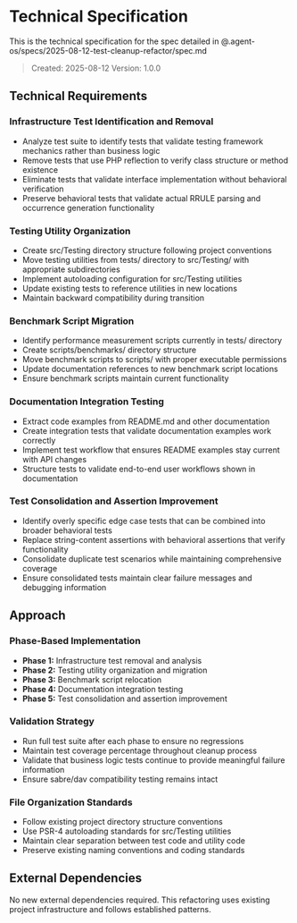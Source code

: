 # Technical Specification

This is the technical specification for the spec detailed in @.agent-os/specs/2025-08-12-test-cleanup-refactor/spec.md

> Created: 2025-08-12
> Version: 1.0.0

## Technical Requirements

### Infrastructure Test Identification and Removal
- Analyze test suite to identify tests that validate testing framework mechanics rather than business logic
- Remove tests that use PHP reflection to verify class structure or method existence  
- Eliminate tests that validate interface implementation without behavioral verification
- Preserve behavioral tests that validate actual RRULE parsing and occurrence generation functionality

### Testing Utility Organization
- Create src/Testing directory structure following project conventions
- Move testing utilities from tests/ directory to src/Testing/ with appropriate subdirectories
- Implement autoloading configuration for src/Testing utilities
- Update existing tests to reference utilities in new locations
- Maintain backward compatibility during transition

### Benchmark Script Migration
- Identify performance measurement scripts currently in tests/ directory
- Create scripts/benchmarks/ directory structure
- Move benchmark scripts to scripts/ with proper executable permissions
- Update documentation references to new benchmark script locations
- Ensure benchmark scripts maintain current functionality

### Documentation Integration Testing
- Extract code examples from README.md and other documentation
- Create integration tests that validate documentation examples work correctly
- Implement test workflow that ensures README examples stay current with API changes
- Structure tests to validate end-to-end user workflows shown in documentation

### Test Consolidation and Assertion Improvement
- Identify overly specific edge case tests that can be combined into broader behavioral tests
- Replace string-content assertions with behavioral assertions that verify functionality
- Consolidate duplicate test scenarios while maintaining comprehensive coverage
- Ensure consolidated tests maintain clear failure messages and debugging information

## Approach

### Phase-Based Implementation
- **Phase 1:** Infrastructure test removal and analysis
- **Phase 2:** Testing utility organization and migration  
- **Phase 3:** Benchmark script relocation
- **Phase 4:** Documentation integration testing
- **Phase 5:** Test consolidation and assertion improvement

### Validation Strategy
- Run full test suite after each phase to ensure no regressions
- Maintain test coverage percentage throughout cleanup process
- Validate that business logic tests continue to provide meaningful failure information
- Ensure sabre/dav compatibility testing remains intact

### File Organization Standards
- Follow existing project directory structure conventions
- Use PSR-4 autoloading standards for src/Testing utilities
- Maintain clear separation between test code and utility code
- Preserve existing naming conventions and coding standards

## External Dependencies

No new external dependencies required. This refactoring uses existing project infrastructure and follows established patterns.